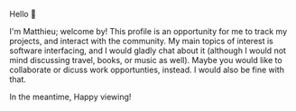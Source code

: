 Hello 👋 

I'm Matthieu; welcome by! This profile is an opportunity for me to track my projects, and interact with the community. My main topics of interest is software interfacing, and I would gladly chat about it (although I would not mind discussing travel, books, or music as well). Maybe you would like to collaborate or dicuss work opportunties, instead. I would also be fine with that.

In the meantime, Happy viewing!
